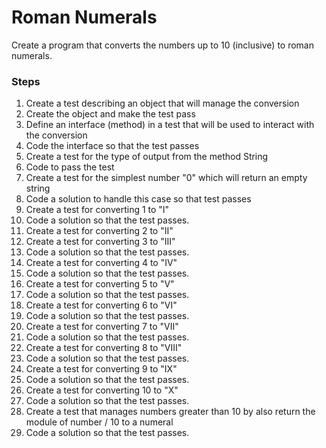# Roman Numerals

Create a program that converts the numbers up to 10 (inclusive) to roman numerals.

### Steps

1. Create a test describing an object that will manage the conversion
2. Create the object and make the test pass
3. Define an interface (method) in a test that will be used to interact with the conversion
4. Code the interface so that the test passes
5. Create a test for the type of output from the method String
6. Code to pass the test
5. Create a test for the simplest number "0" which will return an empty string
6. Code a solution to handle this case so that test passes
9. Create a test for converting 1 to "I"
10. Code a solution so that the test passes.
11. Create a test for converting 2 to "II"
12. Create a test for converting 3 to "III"
10. Code a solution so that the test passes.
11. Create a test for converting 4 to "IV"
10. Code a solution so that the test passes.
11. Create a test for converting 5 to "V"
10. Code a solution so that the test passes.
11. Create a test for converting 6 to "VI"
10. Code a solution so that the test passes.
11. Create a test for converting 7 to "VII"
10. Code a solution so that the test passes.
11. Create a test for converting 8 to "VIII"
10. Code a solution so that the test passes.
11. Create a test for converting 9 to "IX"
10. Code a solution so that the test passes.
11. Create a test for converting 10 to "X"
10. Code a solution so that the test passes.
11. Create a test that manages numbers greater than 10 by also return the module of number / 10 to a numeral
8. Code a solution so that the test passes.